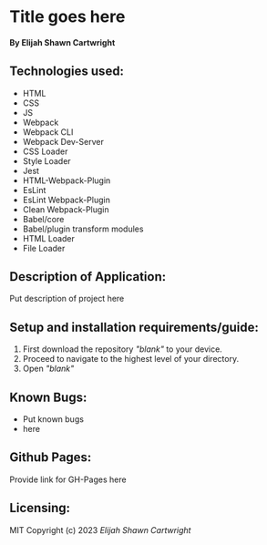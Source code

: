 # Title goes here

#### By Elijah Shawn Cartwright
## Technologies used:
* HTML
* CSS
* JS
* Webpack
* Webpack CLI
* Webpack Dev-Server
* CSS Loader
* Style Loader
* Jest
* HTML-Webpack-Plugin
* EsLint
* EsLint Webpack-Plugin
* Clean Webpack-Plugin
* Babel/core
* Babel/plugin transform modules
* HTML Loader
* File Loader

<!--OPTIONAL TECHNOLOGIES:
* Adobe XD
* Chrome & Firefox Devtools
* Visual Studio Code
* Bootstrap
* Google fonts (remove fonts stylesheet in order for this to be optional).
-->

## Description of Application:
Put description of project here

## Setup and installation requirements/guide:
1. First download the repository _"blank"_ to your device.
2. Proceed to navigate to the highest level of your directory.
3. Open _"blank"_

<!--
Ex of setup and installation:    
    Installing all packages with $ npm install.
    Building the project using webpack with $ npm run build
    Starting a development server with $ npm run start
    Linting JS files in the src folder with $ npm run lint
    Running tests with Jest using $ npm run test
-->

## Known Bugs:
* Put known bugs
* here

## Github Pages:
Provide link for GH-Pages here

## Licensing:
MIT
Copyright (c) 2023 _Elijah Shawn Cartwright_







<!--FOR FUTURE UPDATE:
1. State additional info in index.js to NOT insert additional functions or tests for index.js
2. remove index.test.js OR add text saying errors could be caused by running tests and functions within index.js due to imports being present.
3. Fix image error - images do not appear.
4. Provide link to image with font examples.
5. Add additional styling for styles.css (center and clean up hello world text), base styles for a basic site (very simple styling), additional stock images. and     base slightly more extensive HTML setup (with things commented out).
6. Add quick links/resources folder in assets which include good resources and links to documentation to help with coding.
7. Add "jest": true in .eslintrc.
8. In package.json include single line comments that tell the user things they should change: name, version, description, main if needed.
9. In README.md add additional single line comments on things that should be changed if needed.
10. Add Text document that provides additional info to user and access to resources for helping with support. As well as a github pages site that helps display        documentation and a video on usage.
-->
